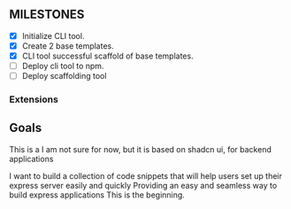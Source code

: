 
## MILESTONES
- [x] Initialize CLI tool.
- [x] Create 2 base templates.
- [x] CLI tool successful scaffold of base templates.
- [ ] Deploy cli tool to npm.
- [ ] Deploy scaffolding tool

### Extensions



## Goals

This is a I am not sure for now, but it is based on shadcn ui, for backend applications

I want to build a collection of code snippets that will help users set up their express server easily and quickly
Providing an easy and seamless way to build express applications
This is the beginning.